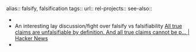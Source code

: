 alias:: falsify, falsification
tags::
url::
rel-projects::
see-also::

-
- An interesting lay discussion/fight over falsify vs falsifiability [All true claims are unfalsifiable by definition. And all true claims cannot be p... | Hacker News](https://news.ycombinator.com/item?id=38642457)
-
